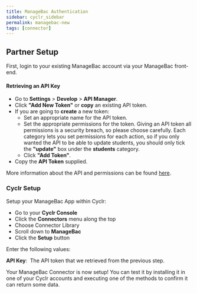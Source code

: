 ```yaml
---
title: ManageBac Authentication
sidebar: cyclr_sidebar
permalink: managebac-new
tags: [connector]
---
```


## Partner Setup

First, login to your existing ManageBac account via your ManageBac front-end.

#### Retrieving an API Key

*   Go to **Settings** > **Develop** > **API Manager**.
*   Click **"Add New Token"** or **copy** an existing API token.
*   If you are going to **create** a new token:
    *   Set an appropriate name for the API token.
    *   Set the appropriate permissions for the token. Giving an API token all permissions is a security breach, so please choose carefully. Each category lets you set permissions for each action, so if you only wanted the API to be able to update students, you should only tick the **"update"** box under the **students** category.
    *   Click **"Add Token"**.
*   Copy the **API Token** supplied.

More information about the API and permissions can be found [here](https://managebac.zendesk.com/hc/en-us/articles/360018226931-Enabling-ManageBac-Public-API-for-Integrations).

### Cyclr Setup

Setup your ManageBac App within Cyclr:

*   Go to your **Cyclr Console**
*   Click the **Connectors** menu along the top
*   Choose Connector Library
*   Scroll down to **ManageBac**
*   Click the **Setup** button

Enter the following values:

**API Key**:  The API token that we retrieved from the previous step.


Your ManageBac Connector is now setup! You can test it by installing it in one of your Cyclr accounts and executing one of the methods to confirm it can return some data.

